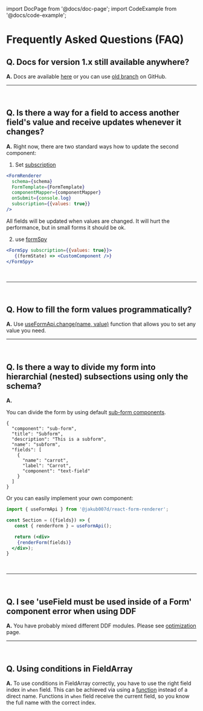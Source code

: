 import DocPage from '@docs/doc-page';
import CodeExample from '@docs/code-example';

<DocPage>

# Frequently Asked Questions (FAQ)

## Q. Docs for version 1.x still available anywhere?

**A.** Docs are available [here](https://pokus-next.firebaseapp.com/) or you can use [old branch](https://github.com/data-driven-forms/react-forms/tree/v1/packages/react-renderer-demo/src/app/pages) on GitHub.
<br />

---
<br />

## Q. Is there a way for a field to access another field's value and receive updates whenever it changes?

**A.** Right now, there are two standard ways how to update the second component:

1) Set [subscription](/components/renderer#subscription)

```jsx
<FormRenderer
  schema={schema}
  FormTemplate={FormTemplate}
  componentMapper={componentMapper}
  onSubmit={console.log}
  subscription={{values: true}}
/>
```

All fields will be updated when values are changed. It will hurt the performance, but in small forms it should be ok.

2) use [formSpy](/components/form-spy)

```jsx
<FormSpy subscription={{values: true}}>
   {(formState) => <CustomComponent />}
</FormSpy>
```
<br />

---
<br />

## Q. How to fill the form values programmatically?

**A.** Use [useFormApi.change(name, value)](/hooks/use-form-api#change) function that allows you to set any value you need.
<br />

---
<br />

## Q. Is there a way to divide my form into hierarchial (nested) subsections using only the schema?

**A.**

You can divide the form by using default [sub-form components](/provided-mappers/sub-form).

```
{
  "component": "sub-form",
  "title": "Subform",
  "description": "This is a subform",
  "name": "subform",
  "fields": [
    {
      "name": "carrot",
      "label": "Carrot",
      "component": "text-field"
    }
  ]
}
```

Or you can easily implement your own component:

```jsx
import { useFormApi } from '@jakub007d/react-form-renderer';

const Section = ({fields}) => {
   const { renderForm } = useFormApi();

   return (<div>
    {renderForm(fields)}
  </div>);
}
```
<br />

---
<br />

## Q. I see 'useField must be used inside of a Form' component error when using DDF

**A.** You have probably mixed different DDF modules. Please see [optimization](/optimization) page.
<br />

---
<br />

## Q. Using conditions in FieldArray

**A.** To use conditions in FieldArray correctly, you have to use the right field index in `when` field. This can be achieved via using a [function](/schema/condition-schema#when) instead of a direct name. Functions in `when` field receive the current field, so you know the full name with the correct index.

</DocPage>
